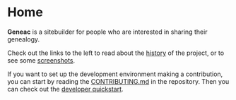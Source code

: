 # Home

**Geneac** is a sitebuilder for people who are interested in sharing their genealogy.

Check out the links to the left to read about the [history](history.md) of the project, or to see some [screenshots](screenshots.md).

If you want to set up the development environment making a contribution, you can start by reading the [CONTRIBUTING.md](https://github.com/mrysav/geneac/blob/main/CONTRIBUTING.md) in the repository. Then you can check out the [developer quickstart](Development/quickstart.md).
